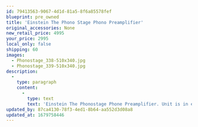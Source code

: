 ```yaml
---
id: 79413563-9067-4d1d-81a5-8f6a85578fef
blueprint: pre_owned
title: 'Einstein The Phono Stage Phono Preamplifier'
original_accessories: None
new_retail_price: 4995
your_price: 2995
local_only: false
shipping: 60
images:
  - Phonostage_338-510x340.jpg
  - Phonostage_339-510x340.jpg
description:
  -
    type: paragraph
    content:
      -
        type: text
        text: 'Einstein The Phonostage Phone Preamplifier. Unit is in excellent condition - no original box or packing. Unit sold as new for $4,995.00'
updated_by: 87ca4130-78f3-4ed1-8b64-aa552d3d08a8
updated_at: 1679758446
---
```

